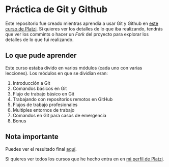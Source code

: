 # Práctica de Git y Github

Este repositorio fue creado mientras aprendía a usar Git y Github en [este curso de Platzi](https://platzi.com/clases/git-github/ "este curso de Platzi"). Si quieres ver los detalles de lo que iba realizando, tendrás que ver los commints o hacer un _Fork_ del proyecto para explorar los detalles de lo que fui realizando.

## Lo que pude aprender

Este curso estaba divido en varios módulos (cada uno con varias lecciones). Los módulos en que se dividían eran:

1.  Introducción a Git
2. Comandos básicos en Git
3. Flujo de trabajo básico en Git
4. Trabajando con repositorios remotos en GitHub
5. Flujos de trabajo profesionales
6. Multiples entornos de trabajo
7. Comandos en Git para casos de emergencia
8. Bonus

## Nota importante

Puedes ver el resultado final [aquí](https://kennylajara.github.io/git-github/).

Si quieres ver todos los cursos que he hecho entra en en [mi perfil de Platzi](https://platzi.com/@kennylajara/).
